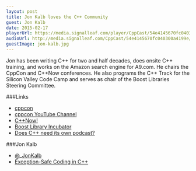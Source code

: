 ```yaml
---
layout: post
title: Jon Kalb loves the C++ Community
guest: Jon Kalb
date: 2015-02-17
playerUrl: https://media.signalleaf.com/player/CppCast/54e4145670fc040300a4199e/
audioUrl: http://media.signalleaf.com/CppCast/54e4145670fc040300a4199e/Episode1.final.mp3
guestImage: jon-kalb.jpg
---
```


Jon has been writing C++ for two and half decades, does onsite C++ training, and works on the Amazon search engine for A9.com. He chairs the CppCon and C++Now conferences. He also programs the C++ Track for the Silicon Valley Code Camp and serves as chair of the Boost Libraries Steering Committee.

###Links

 - [cppcon](http://cppcon.org/)
 - [cppcon YouTube Channel](https://www.youtube.com/CppCon)
 - [C++Now!](http://cppnow.org/)
 - [Boost Library Incubator](http://rrsd.com/blincubator.com/)
 - [Does C++ need its own podcast?](http://robwirving.com/2015/01/31/c-need-podcast/)

###Jon Kalb

 - [@_JonKalb](https://twitter.com/_JonKalb)
 - [Exception-Safe Coding in C++](http://exceptionsafecode.com/)


